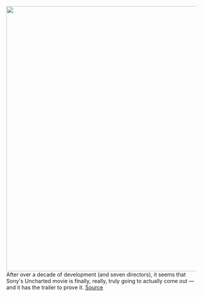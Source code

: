 <img src='https://cdn.vox-cdn.com/thumbor/O5LoToMwWJ_rS0QaapHYnzj2m_c=/0x0:2410x996/1200x0/filters:focal(0x0:2410x996):no_upscale()/cdn.vox-cdn.com/uploads/chorus_asset/file/22944479/Screen_Shot_2021_10_21_at_9.13.47_AM.png' width='700px' /><br/>
After over a decade of development (and seven directors), it seems that Sony's Uncharted movie is finally, really, truly going to actually come out — and it has the trailer to prove it.
<a href='https://www.theverge.com/2021/10/21/22738187/uncharted-movie-trailer-tom-holland-nathan-drake-mark-wahlberg'> Source <a/>